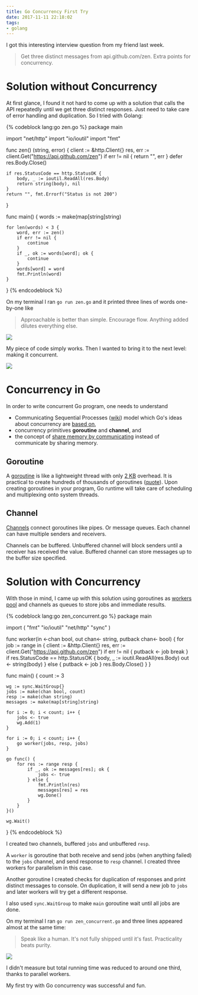 ```yaml
---
title: Go Concurrency First Try
date: 2017-11-11 22:18:02
tags:
- golang
---
```


I got this interesting interview question from my friend last week. 

> Get three distinct messages from api.github.com/zen. Extra points for concurrency.

<!-- more -->

# Solution without Concurrency

At first glance, I found it not hard to come up with a solution that calls the API repeatedly until we get three distinct responses. Just need to take care of error handling and duplication. So I tried with Golang:

{% codeblock lang:go zen.go %}
package main

import "net/http"
import "io/ioutil"
import "fmt"

func zen() (string, error) {
	client := &http.Client{}
	res, err := client.Get("https://api.github.com/zen")
	if err != nil {
		return "", err
	}
	defer res.Body.Close()

	if res.StatusCode == http.StatusOK {
		body, _ := ioutil.ReadAll(res.Body)
		return string(body), nil
	}
	return "", fmt.Errorf("Status is not 200")
}

func main() {
	words := make(map[string]string)

	for len(words) < 3 {
		word, err := zen()
		if err != nil {
			continue
		}
		if _, ok := words[word]; ok {
			continue
		}
		words[word] = word
		fmt.Println(word)
	}
}
{% endcodeblock %}

On my terminal I ran `go run zen.go` and it printed three lines of words one-by-one like

> Approachable is better than simple.
Encourage flow.
Anything added dilutes everything else.

<img class="no-box-shadow" src="zen.png" />

My piece of code simply works. Then I wanted to bring it to the next level: making it concurrent. 

<img class="no-box-shadow" src="gophercomplex1.jpg">

# Concurrency in Go

In order to write concurrent Go program, one needs to understand 
- Communicating Sequential Processes ([wiki](https://en.wikipedia.org/wiki/Communicating_sequential_processes)) model which Go's ideas about concurrency are [based on](https://golang.org/doc/faq#csp), 
- concurrency primitives **goroutine** and **channel**, and
- the concept of [share memory by communicating](https://blog.golang.org/share-memory-by-communicating) instead of communicate by sharing memory.

## Goroutine

A [goroutine](https://golang.org/doc/effective_go.html#goroutines) is like a lightweight thread with only [2 KB](https://golang.org/doc/go1.4#runtime) overhead. It is practical to create hundreds of thousands of goroutines ([quote](https://golang.org/doc/faq#goroutines)). Upon creating goroutines in your program, Go runtime will take care of scheduling and multiplexing onto system threads. 

## Channel

[Channels](https://golang.org/doc/effective_go.html#channels) connect goroutines like pipes. Or message queues. Each channel can have multiple senders and receivers.

Channels can be buffered. Unbuffered channel will block senders until a receiver has received the value. Buffered channel can store messages up to the buffer size specified.

# Solution with Concurrency

With those in mind, I came up with this solution using goroutines as [workers pool](https://gobyexample.com/worker-pools) and channels as queues to store jobs and immediate results. 

{% codeblock lang:go zen_concurrent.go %}
package main

import (
	"fmt"
	"io/ioutil"
	"net/http"
	"sync"
)

func worker(in <-chan bool, out chan<- string, putback chan<- bool) {
	for job := range in {
		client := &http.Client{}
		res, err := client.Get("https://api.github.com/zen")
		if err != nil {
			putback <- job
			break
		}
		if res.StatusCode == http.StatusOK {
			body, _ := ioutil.ReadAll(res.Body)
			out <- string(body)
		} else {
			putback <- job
		}
		res.Body.Close()
	}
}

func main() {
	count := 3

	wg := sync.WaitGroup{}
	jobs := make(chan bool, count)
	resp := make(chan string)
	messages := make(map[string]string)

	for i := 0; i < count; i++ {
		jobs <- true
		wg.Add(1)
	}

	for i := 0; i < count; i++ {
		go worker(jobs, resp, jobs)
	}

	go func() {
		for res := range resp {
			if _, ok := messages[res]; ok {
				jobs <- true
			} else {
				fmt.Println(res)
				messages[res] = res
				wg.Done()
			}
		}
	}()

	wg.Wait()
}
{% endcodeblock %}

I created two channels, buffered `jobs` and unbuffered `resp`.

A `worker` is goroutine that both receive and send jobs (when anything failed) to the `jobs` channel, and send response to `resp` channel. I created three workers for parallelism in this case.

Another goroutine I created checks for duplication of responses and print distinct messages to console. On duplication, it will send a new job to `jobs` and later workers will try get a different response. 

I also used `sync.WaitGroup` to make `main` goroutine wait until all jobs are done.

On my terminal I ran `go run zen_concurrent.go` and three lines appeared almost at the same time:

> Speak like a human.
It's not fully shipped until it's fast.
Practicality beats purity.

<img class="no-box-shadow" src="zen_concurrent.png">

I didn't measure but total running time was reduced to around one third, thanks to parallel workers. 

My first try with Go concurrency was successful and fun.